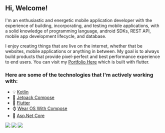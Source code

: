 Hi, Welcome!
------------

I'm an enthusiastic and energetic mobile application developer with the experience of building, incorporating, and testing mobile applications, with a solid knowledge of programming language, android SDKs, REST API, mobile app development lifecycle, and database.

I enjoy creating things that are live on the internet, whether that be websites, mobile applications or anything in between. My goal is to always build products that provide pixel-perfect and best performance experience to end users. You can visit my [Portfolio Here](https://ghaleprachan.github.io/#/) which is built with flutter.

### Here are some of the technologies that I'm actively working with:

- 💡  [Kotlin](https://kotlinlang.org/docs/getting-started.html#is-anything-missing) 
- 🚀  [Jetpack Compose](https://developer.android.com/jetpack/compose)
- 👯  [Flutter](https://docs.flutter.dev/)
- ⌚  [Wear OS With Compose](https://developer.android.com/training/wearables)
- 🔭  [Asp.Net Core](https://docs.microsoft.com/en-us/aspnet/core/?view=aspnetcore-6.0)

<img src="https://github-readme-stats.vercel.app/api?username=ghaleprachan&show_icons=true"/>

<img src="https://github-readme-stats.vercel.app/api/top-langs?username=ghaleprachan"/>

<img src="https://github-readme-streak-stats.herokuapp.com/?user=ghaleprachan"/>



